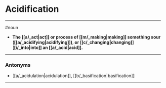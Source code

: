 # Acidification
---
#noun
- **The [[a/_act|act]] or process of [[m/_making|making]] something sour ([[a/_acidifying|acidifying]]), or [[c/_changing|changing]] [[i/_into|into]] an [[a/_acid|acid]].**
---
### Antonyms
- [[a/_acidulation|acidulation]], [[b/_basification|basification]]
---
